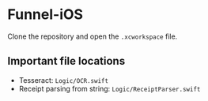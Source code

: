 # Funnel-iOS

Clone the repository and open the ```.xcworkspace``` file.

## Important file locations

- Tesseract: ```Logic/OCR.swift```
- Receipt parsing from string: ```Logic/ReceiptParser.swift```
